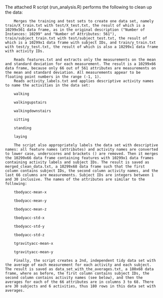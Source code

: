The attached R script (run_analysis.R) performs the following to clean up the data:

		Merges the training and test sets to create one data set, namely train/X_train.txt with test/X_test.txt, the result of which is a 10299x561 data frame, as in the original description ("Number of Instances: 10299" and "Number of Attributes: 561"), train/subject_train.txt with test/subject_test.txt, the result of which is a 10299x1 data frame with subject IDs, and train/y_train.txt with test/y_test.txt, the result of which is also a 10299x1 data frame with activity IDs.
		
		Reads features.txt and extracts only the measurements on the mean and standard deviation for each measurement. The result is a 10299x66 data frame, because only 66 out of 561 attributes are measurements on the mean and standard deviation. All measurements appear to be floating point numbers in the range (-1, 1). 
		Reads activity_labels.txt and applies descriptive activity names to name the activities in the data set:
		
		walking
		
		walkingupstairs
		
		walkingdownstairs
		
		sitting
		
		standing
		
		laying
		
		The script also appropriately labels the data set with descriptive names: all feature names (attributes) and activity names are converted to lower case, underscores and brackets () are removed. Then it merges the 10299x66 data frame containing features with 10299x1 data frames containing activity labels and subject IDs. The result is saved as merged_clean_data.txt, a 10299x68 data frame such that the first column contains subject IDs, the second column activity names, and the last 66 columns are measurements. Subject IDs are integers between 1 and 30 inclusive. The names of the attributes are similar to the following:
		
		tbodyacc-mean-x 
		
		tbodyacc-mean-y 
		
		tbodyacc-mean-z 
		
		tbodyacc-std-x 
		
		tbodyacc-std-y 
		
		tbodyacc-std-z 
		
		tgravityacc-mean-x 
		
		tgravityacc-mean-y
		
		Finally, the script creates a 2nd, independent tidy data set with the average of each measurement for each activity and each subject. The result is saved as data_set_with_the_averages.txt, a 180x68 data frame, where as before, the first column contains subject IDs, the second column contains activity names (see below), and then the averages for each of the 66 attributes are in columns 3 to 68. There are 30 subjects and 6 activities, thus 180 rows in this data set with averages.
